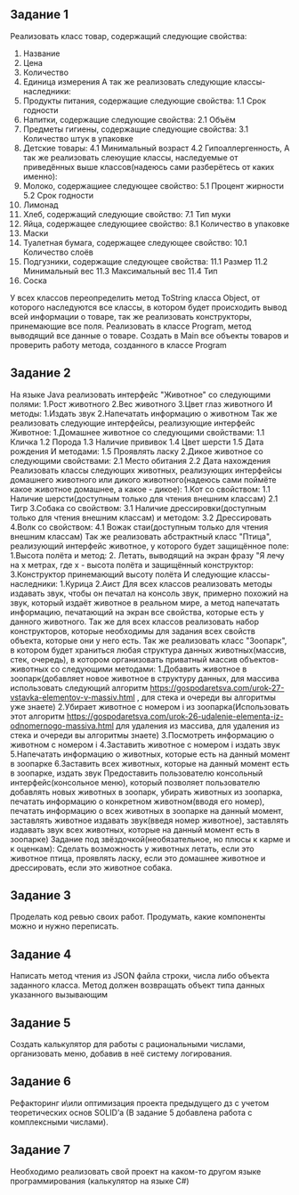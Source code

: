 ## Задание 1

Реализовать класс товар, содержащий следующие свойства:
1. Название
2. Цена
3. Количество
4. Единица измерения
А так же реализовать следующие классы-наследники:
1. Продукты питания, содержащие следующие свойства:
1.1 Срок годности
2. Напитки, содержащие следующие свойства:
2.1 Объём
3. Предметы гигиены, содержащие следующие свойства:
3.1 Количество штук в упаковке
4. Детские товары:
4.1 Минимальный возраст
4.2 Гипоаллергенность,
А так же реализовать слеюущие классы, наследуемые от приведённых выше классов(надеюсь сами разберётесь от каких именно):
5. Молоко, содержащиее следующее свойство:
5.1 Процент жирности
5.2 Срок годности
6. Лимонад
7. Хлеб, содержащий следующие свойство:
7.1 Тип муки
8. Яйца, содержащее следующиее свойство:
8.1 Количество в упаковке
9. Маски
10. Туалетная бумага, содержащее следующее свойство:
10.1 Количество слоёв
11. Подгузники, содержащие следующее свойства:
11.1 Размер
11.2 Минимальный вес
11.3 Максимальный вес
11.4 Тип
12. Соска

У всех классов переопределить метод ToString класса Object, от которого наследуются все классы, в котором будет происходить вывод всей информации о товаре, так же реализовать конструкторы, принемающие все поля.
Реализовать в классе Program, метод выводящий все данные о товаре. Создать в Main все объекты товаров и проверить работу метода, созданного в классе Program


## Задание 2

На языке Java реализовать интерфейс "Животное" со следующими полями:
1.Рост животного
2.Вес животного
3.Цвет глаз животного
И методы:
1.Издать звук
2.Напечатать информацию о животном
Так же реализовать следующие интерфейсы, реализующие интерфейс Животное:
1.Домашнее животное со следующими свойствами:
1.1 Кличка
1.2 Порода
1.3 Наличие прививок
1.4 Цвет шерсти
1.5 Дата рождения
И методами:
1.5 Проявлять ласку
2.Дикое животное со следующими свойствами:
2.1 Место обитания
2.2 Дата нахождения
Реализовать классы следующих животных, реализующих интерфейсы домашнего животного или дикого животного(надеюсь сами поймёте какое животное домашнее, а какое - дикое):
1.Кот со свойством:
1.1 Наличие шерсти(доступным только для чтения внешним классам)
2.1 Тигр
3.Собака со свойством:
3.1 Наличие дрессировки(доступным только для чтения внешним классам)
и методом:
3.2 Дрессировать
4.Волк со свойством:
4.1 Вожак стаи(доступным только для чтения внешним классам)
Так же реализовать абстрактный класс "Птица", реализующий интерфейс животное, у которого будет защищённое поле:
1.Высота полёта
и метод:
2. Летать, выводящий на экран фразу "Я лечу на x метрах, где x - высота полёта
и защищённый конструктор:
3.Конструктор принемающий высоту полёта
И следующие классы-наследники:
1.Курица
2.Аист
Для всех классов реализовать методы издавать звук, чтобы он печатал на консоль звук, примерно похожий на звук, который издаёт животное в реальном мире, а метод напечатать информацию, печатающий на экран все свойства, которые есть у данного животного. Так же для всех классов реализовать набор конструкторов, которые необходимы для задания всех свойств объекта, которые они у него есть.
Так же реализовать класс "Зоопарк", в котором будет храниться любая структура данных животных(массив, стек, очередь), в котором организовать приватный массив объектов-животных со следующими методами:
1.Добавить животное в зоопарк(добавляет новое животное в структуру данных, для массива использовать следующий алгоритм https://gospodaretsva.com/urok-27-vstavka-elementov-v-massiv.html , для стека и очереди вы алгоритмы уже знаете)
2.Убирает животное с номером i из зоопарка(Использовать этот алгоритм https://gospodaretsva.com/urok-26-udalenie-elementa-iz-odnomernogo-massiva.html для удаления из массива, для удаления из стека и очереди вы алгоритмы знаете)
3.Посмотреть информацию о животном с номером i
4.Заставить животное с номером i издать звук
5.Напечатать информацию о животных, которые есть на данный момент в зоопарке
6.Заставить всех животных, которые на данный момент есть в зоопарке, издать звук
Предоставить пользователю консольный интерфейс(консольное меню), который позволяет пользователю добавлять новых животных в зоопарк, убирать животных из зоопарка, печатать информацию о конкретном животном(вводя его номер), печатать информацию о всех животных в зоопарке на данный момент, заставлять животное издавать звук(введя номер животное), заставлять издавать звук всех животных, которые на данный момент есть в зоопарке)
Задание под звёздочкой(необязательное, но плюсы к карме и к оценкам): Сделать возможность у животных летать, если это животное птица, проявлять ласку, если это домашнее животное и дрессировать, если это животное собака.


## Задание 3

Проделать код ревью своих работ. Продумать, какие компоненты можно и нужно переписать.

## Задание 4

Написать метод чтения из JSON файла строки, числа либо объекта заданного класса. Метод должен возвращать объект типа данных указанного вызывающим

## Задание 5

Создать калькулятор для работы с рациональными числами, организовать меню, добавив в неё систему логирования.

## Задание 6

Рефакторинг и\или оптимизация проекта предыдущего дз с учетом теоретических основ SOLID’а
(В задание 5 добавлена работа с комплексными числами).

## Задание 7

Необходимо реализовать свой проект на каком-то другом языке программирования (калькулятор на языке С#)